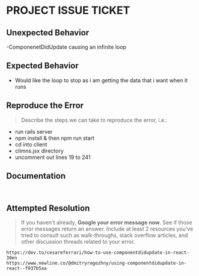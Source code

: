 # PROJECT ISSUE TICKET


## Unexpected Behavior

-ComponenetDidUpdate causing an infinite loop 

## Expected Behavior

- Would like the loop to stop as i am getting the data that i want when it runs

## Reproduce the Error

> Describe the steps we can take to reproduce the error, i.e.:

- run rails server
- npm install & then npm run start
- cd into client 
- climns.jsx directory
- uncomment out lines 19 to 241



## Documentation

> 



```


```

## Attempted Resolution

> If you haven't already, **Google your error message now**. See if those error messages return an answer. Include at least 2 resources you've tried to consult such as walk-throughs, stack overflow articles, and other discussion threads related to your error.

```
https://dev.to/cesareferrari/how-to-use-componentdidupdate-in-react-30en
https://www.newline.co/@dmitryrogozhny/using-componentdidupdate-in-react--f037b5aa

```

